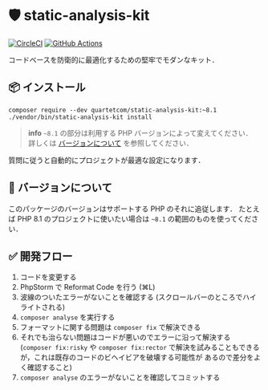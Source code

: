 # 🛡️ static-analysis-kit
[![CircleCI](https://dl.circleci.com/status-badge/img/gh/quartetcom/static-analysis-kit/tree/master.svg?style=shield&circle-token=e664f9de38860a84eb9e96c47768c41682471683)](https://dl.circleci.com/status-badge/redirect/gh/quartetcom/static-analysis-kit/tree/master)
[![GitHub Actions](https://github.com/quartetcom/static-analysis-kit/actions/workflows/php.yml/badge.svg)](https://github.com/quartetcom/static-analysis-kit/actions/workflows/php.yml)

コードベースを防衛的に最適化するための堅牢でモダンなキット．

## 📦 インストール

```shell
composer require --dev quartetcom/static-analysis-kit:~8.1
./vendor/bin/static-analysis-kit install
```

> **info**
> `~8.1` の部分は利用する PHP バージョンによって変えてください．
> 詳しくは [バージョンについて](#-バージョンについて) を参照してください．

質問に従うと自動的にプロジェクトが最適な設定になります．

## 🔖 バージョンについて

このパッケージのバージョンはサポートする PHP のそれに追従します．
たとえば PHP 8.1 のプロジェクトに使いたい場合は `~8.1` の範囲のものを使ってください．

## ✅ 開発フロー

1. コードを変更する
2. PhpStorm で Reformat Code を行う (⌘L)
3. 波線のついたエラーがないことを確認する (スクロールバーのところでハイライトされる)
4. `composer analyse` を実行する
5. フォーマットに関する問題は `composer fix` で解決できる
6. それでも治らない問題はコードが悪いのでエラーに沿って解決する
   (`composer fix:risky` や `composer fix:rector` で解決を試みることもできるが，これは既存のコードのビヘイビアを破壊する可能性が あるので差分をよく確認すること)
7. `composer analyse` のエラーがないことを確認してコミットする
